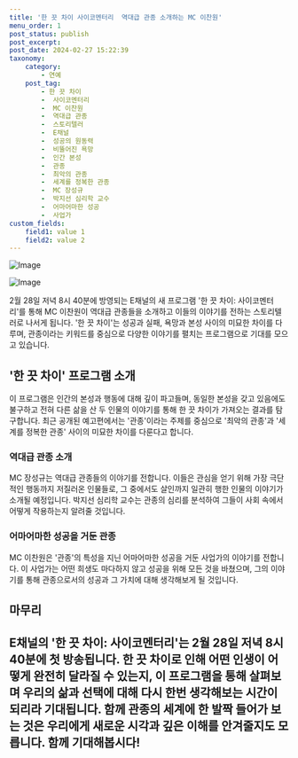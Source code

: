 ```yaml
---
title: '한 끗 차이 사이코멘터리  역대급 관종 소개하는 MC 이찬원'
menu_order: 1
post_status: publish
post_excerpt: 
post_date: 2024-02-27 15:22:39
taxonomy:
    category:
        - 연예
    post_tag:
        - 한 끗 차이
        -  사이코멘터리
        -  MC 이찬원
        -  역대급 관종
        -  스토리텔러
        -  E채널
        -  성공의 원동력
        -  비뚤어진 욕망
        -  인간 본성
        -  관종
        -  최악의 관종
        -  세계를 정복한 관종
        -  MC 장성규
        -  박지선 심리학 교수
        -  어마어마한 성공
        -  사업가
custom_fields:
    field1: value 1
    field2: value 2
---
```


![Image](https://mimgnews.pstatic.net/image/311/2024/02/27/0001696071_001_20240227070901300.jpg?type=w540)

![Image](https://ssl.pstatic.net/mimgnews/image/311/2024/02/27/0001696071_002_20240227070901355.jpg?type=w540)

2월 28일 저녁 8시 40분에 방영되는 E채널의 새 프로그램 '한 끗 차이: 사이코멘터리'를 통해 MC 이찬원이 역대급 관종들을 소개하고 이들의 이야기를 전하는 스토리텔러로 나서게 됩니다. '한 끗 차이'는 성공과 실패, 욕망과 본성 사이의 미묘한 차이를 다루며, 관종이라는 키워드를 중심으로 다양한 이야기를 펼치는 프로그램으로 기대를 모으고 있습니다.
## '한 끗 차이' 프로그램 소개
이 프로그램은 인간의 본성과 행동에 대해 깊이 파고들며, 동일한 본성을 갖고 있음에도 불구하고 전혀 다른 삶을 산 두 인물의 이야기를 통해 한 끗 차이가 가져오는 결과를 탐구합니다. 최근 공개된 예고편에서는 '관종'이라는 주제를 중심으로 '최악의 관종'과 '세계를 정복한 관종' 사이의 미묘한 차이를 다룬다고 합니다.
### 역대급 관종 소개
MC 장성규는 역대급 관종들의 이야기를 전합니다. 이들은 관심을 얻기 위해 가장 극단적인 행동까지 저질러온 인물들로, 그 중에서도 살인까지 일관히 행한 인물의 이야기가 소개될 예정입니다. 박지선 심리학 교수는 관종의 심리를 분석하여 그들이 사회 속에서 어떻게 작용하는지 알려줄 것입니다.
### 어마어마한 성공을 거둔 관종
MC 이찬원은 '관종'의 특성을 지닌 어마어마한 성공을 거둔 사업가의 이야기를 전합니다. 이 사업가는 어떤 희생도 마다하지 않고 성공을 위해 모든 것을 바쳤으며, 그의 이야기를 통해 관종으로서의 성공과 그 가치에 대해 생각해보게 될 것입니다.
## 마무리
E채널의 '한 끗 차이: 사이코멘터리'는 2월 28일 저녁 8시 40분에 첫 방송됩니다. 한 끗 차이로 인해 어떤 인생이 어떻게 완전히 달라질 수 있는지, 이 프로그램을 통해 살펴보며 우리의 삶과 선택에 대해 다시 한번 생각해보는 시간이 되리라 기대됩니다. 함께 관종의 세계에 한 발짝 들어가 보는 것은 우리에게 새로운 시각과 깊은 이해를 안겨줄지도 모릅니다. 함께 기대해봅시다!
---
